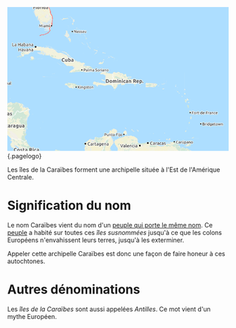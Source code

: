 <!-- TITLE: Caraïbes (îles) / Antilles -->
<!-- SUBTITLE: Présentation des îles de la Caraïbe -->

![Iles De La Caraibe](/uploads/map/iles-de-la-caraibe.png "Iles de la Caraibe"){.pagelogo}

Les îles de la Caraïbes forment une archipelle située à l'Est de l'Amérique Centrale.

# Signification du nom
Le nom Caraïbes vient du nom d'un [peuple qui porte le même nom](/peuple/caraibes/partout/caraibe).
Ce [peuple](/peuple/caraibes/partout/caraibe) a habité sur toutes ces *îles susnommées* jusqu'à ce que les colons Européens n'envahissent leurs terres, jusqu'à les exterminer.

Appeler cette archipelle Caraïbes est donc une façon de faire honeur à ces autochtones.

# Autres dénominations
Les *îles de la Caraïbes* sont aussi appelées *Antilles*. Ce mot vient d'un mythe Européen.